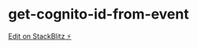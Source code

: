 # get-cognito-id-from-event

[Edit on StackBlitz ⚡️](https://stackblitz.com/edit/get-cognito-id-from-event)